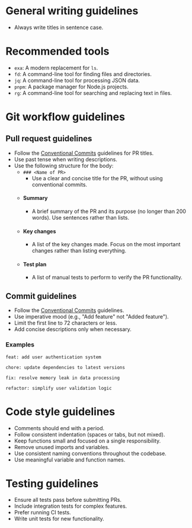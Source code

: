 
# General writing guidelines

- Always write titles in sentence case.

# Recommended tools

- `exa`: A modern replacement for `ls`.
- `fd`: A command-line tool for finding files and directories.
- `jq`: A command-line tool for processing JSON data.
- `pnpm`: A package manager for Node.js projects.
- `rg`: A command-line tool for searching and replacing text in files.

# Git workflow guidelines

## Pull request guidelines

- Follow the [Conventional Commits](https://www.conventionalcommits.org/en/v1.0.0/) guidelines for PR titles.
- Use past tense when writing descriptions.
- Use the following structure for the body:
  - `### <Name of PR>`
    - Use a clear and concise title for the PR, without using conventional commits.
  - #### Summary
    - A brief summary of the PR and its purpose (no longer than 200 words). Use sentences rather than lists.
  - #### Key changes
    - A list of the key changes made. Focus on the most important changes rather than listing everything.
  - #### Test plan
    - A list of manual tests to perform to verify the PR functionality.

## Commit guidelines

- Follow the [Conventional Commits](https://www.conventionalcommits.org/en/v1.0.0/) guidelines.
- Use imperative mood (e.g., "Add feature" not "Added feature").
- Limit the first line to 72 characters or less.
- Add concise descriptions only when necessary.

### Examples

```
feat: add user authentication system

chore: update dependencies to latest versions

fix: resolve memory leak in data processing

refactor: simplify user validation logic
```

# Code style guidelines

- Comments should end with a period.
- Follow consistent indentation (spaces or tabs, but not mixed).
- Keep functions small and focused on a single responsibility.
- Remove unused imports and variables.
- Use consistent naming conventions throughout the codebase.
- Use meaningful variable and function names.

# Testing guidelines

- Ensure all tests pass before submitting PRs.
- Include integration tests for complex features.
- Prefer running CI tests.
- Write unit tests for new functionality.

